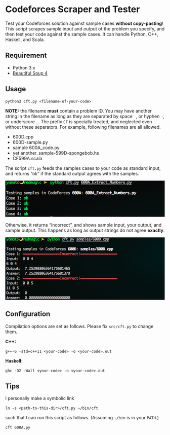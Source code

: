 # Codeforces Scraper and Tester

Test your Codeforces solution against sample cases **without copy-pasting**! This script scrapes sample input and output of the problem you specify, and then test your code against the sample cases. It can handle Python, C++, Haskell, and Scala.
 
## Requirement

-   Python 3.x
-   [Beautiful Soup 4](<http://www.crummy.com/software/BeautifulSoup/>)


## Usage

~~~~~~~~~~~~~~~~~~~~~~~~~~~~~~~~~~~~~~~~~~~~~~~~~~~~~~~~~~~~~~~~~~~~~~~~~~~~~~~~
python3 cft.py <filename-of-your-code>
~~~~~~~~~~~~~~~~~~~~~~~~~~~~~~~~~~~~~~~~~~~~~~~~~~~~~~~~~~~~~~~~~~~~~~~~~~~~~~~~

**NOTE:** the filename **must** contain a problem ID. You may have another
string in the filename as long as they are separated by space ` `, or hyphen
`-`, or underscore `_`. The prefix `CF` is specially treated, and neglected even without these separators. For example, following filenames are all allowed.

* 600D.cpp
* 600D-sample.py
* sample 600A\_code.py
* yet another\_sample-599D-spongebob.hs
* CF599A.scala

The script `cft.py` feeds the samples cases to your code as standard input, and returns “ok” if the standard output agrees with the samples.

![](<screenshots/py_600a.png>)

Otherwise, it returns “Incorrect”, and shows sample input, your output, and sample output. This happens as long as output strings do not agree **exactly**.

![](<screenshots/cpp_600d.png>)

## Configuration

Compilation options are set as follows. Please fix `src/cft.py` to change them.

**C++:**

~~~~~~~~~~~~~~~~~~~~~~~~~~~~~~~~~~~~~~~~~~~~~~~~~~~~~~~~~~~~~~~~~~~~~~~~~~~~~~~~
g++-6 -std=c++11 <your-code> -o <your-code>.out
~~~~~~~~~~~~~~~~~~~~~~~~~~~~~~~~~~~~~~~~~~~~~~~~~~~~~~~~~~~~~~~~~~~~~~~~~~~~~~~~

**Haskell:**

~~~~~~~~~~~~~~~~~~~~~~~~~~~~~~~~~~~~~~~~~~~~~~~~~~~~~~~~~~~~~~~~~~~~~~~~~~~~~~~~
ghc -O2 -Wall <your-code> -o <your-code>.out
~~~~~~~~~~~~~~~~~~~~~~~~~~~~~~~~~~~~~~~~~~~~~~~~~~~~~~~~~~~~~~~~~~~~~~~~~~~~~~~~

## Tips

I personally make a symbolic link

~~~~~~~~~~~~~~~~~~~~~~~~~~~~~~~~~~~~~~~~~~~~~~~~~~~~~~~~~~~~~~~~~~~~~~~~~~~~~~~~
ln -s <path-to-this-dir>/cft.py ~/bin/cft
~~~~~~~~~~~~~~~~~~~~~~~~~~~~~~~~~~~~~~~~~~~~~~~~~~~~~~~~~~~~~~~~~~~~~~~~~~~~~~~~

such that I can run this script as follows. (Assuming `~/bin` is in your `PATH`.)

~~~~~~~~~~~~~~~~~~~~~~~~~~~~~~~~~~~~~~~~~~~~~~~~~~~~~~~~~~~~~~~~~~~~~~~~~~~~~~~~
cft 600A.py
~~~~~~~~~~~~~~~~~~~~~~~~~~~~~~~~~~~~~~~~~~~~~~~~~~~~~~~~~~~~~~~~~~~~~~~~~~~~~~~~
